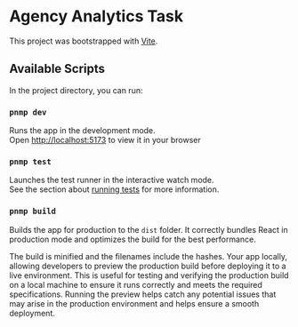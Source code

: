 # Agency Analytics Task

This project was bootstrapped with [Vite](https://vitejs.dev).

## Available Scripts

In the project directory, you can run:

### `pnmp dev`

Runs the app in the development mode.\
Open [http://localhost:5173](http://localhost:5173) to view it in your browser

### `pnmp test`

Launches the test runner in the interactive watch mode.\
See the section about [running tests](https://vitest.dev) for more information.

### `pnmp build`

Builds the app for production to the `dist` folder. It correctly bundles React in production mode and optimizes the build for the best performance.

The build is minified and the filenames include the hashes. Your app locally, allowing developers to preview the production build before deploying it to a live environment. This is useful for testing and verifying the production build on a local machine to ensure it runs correctly and meets the required specifications. Running the preview helps catch any potential issues that may arise in the production environment and helps ensure a smooth deployment.
